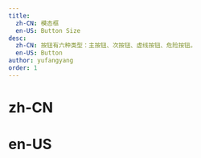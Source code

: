 ```yaml
---
title:
  zh-CN: 模态框
  en-US: Button Size
desc:
  zh-CN: 按钮有六种类型：主按钮、次按钮、虚线按钮、危险按钮。
  en-US: Button
author: yufangyang
order: 1
---
```


# zh-CN


# en-US
